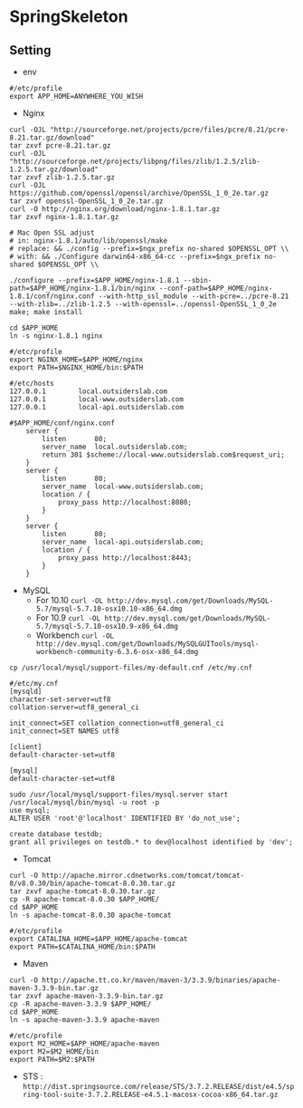 # SpringSkeleton

## Setting
 * env
```
#/etc/profile
export APP_HOME=ANYWHERE_YOU_WISH
```

 * Nginx
```
curl -OJL "http://sourceforge.net/projects/pcre/files/pcre/8.21/pcre-8.21.tar.gz/download"
tar zxvf pcre-8.21.tar.gz
curl -OJL "http://sourceforge.net/projects/libpng/files/zlib/1.2.5/zlib-1.2.5.tar.gz/download"
tar zxvf zlib-1.2.5.tar.gz
curl -OJL https://github.com/openssl/openssl/archive/OpenSSL_1_0_2e.tar.gz
tar zxvf openssl-OpenSSL_1_0_2e.tar.gz
curl -O http://nginx.org/download/nginx-1.8.1.tar.gz
tar zxvf nginx-1.8.1.tar.gz
```
```
# Mac Open SSL adjust 
# in: nginx-1.8.1/auto/lib/openssl/make 
# replace: && ./config --prefix=$ngx_prefix no-shared $OPENSSL_OPT \\ 
# with: && ./Configure darwin64-x86_64-cc --prefix=$ngx_prefix no-shared $OPENSSL_OPT \\
```
```
./configure --prefix=$APP_HOME/nginx-1.8.1 --sbin-path=$APP_HOME/nginx-1.8.1/bin/nginx --conf-path=$APP_HOME/nginx-1.8.1/conf/nginx.conf --with-http_ssl_module --with-pcre=../pcre-8.21 --with-zlib=../zlib-1.2.5 --with-openssl=../openssl-OpenSSL_1_0_2e
make; make install

cd $APP_HOME
ln -s nginx-1.8.1 nginx
```
```
#/etc/profile
export NGINX_HOME=$APP_HOME/nginx
export PATH=$NGINX_HOME/bin:$PATH
```
```
#/etc/hosts
127.0.0.1        local.outsiderslab.com
127.0.0.1        local-www.outsiderslab.com
127.0.0.1        local-api.outsiderslab.com
```
```
#$APP_HOME/conf/nginx.conf
    server {
        listen       80;
        server_name  local.outsiderslab.com;
        return 301 $scheme://local-www.outsiderslab.com$request_uri;
    }
    server {
        listen       80;
        server_name  local-www.outsiderslab.com;
        location / {
            proxy_pass http://localhost:8080;
        }
    }
    server {
        listen       80;
        server_name  local-api.outsiderslab.com;
        location / {
            proxy_pass http://localhost:8443;
        }
    }
```


* MySQL
	* For 10.10
		```curl -OL http://dev.mysql.com/get/Downloads/MySQL-5.7/mysql-5.7.10-osx10.10-x86_64.dmg```
	* For 10.9
		```curl -OL http://dev.mysql.com/get/Downloads/MySQL-5.7/mysql-5.7.10-osx10.9-x86_64.dmg```
	* Workbench
	  ```curl -OL http://dev.mysql.com/get/Downloads/MySQLGUITools/mysql-workbench-community-6.3.6-osx-x86_64.dmg```

```
cp /usr/local/mysql/support-files/my-default.cnf /etc/my.cnf
```
```
#/etc/my.cnf
[mysqld]
character-set-server=utf8
collation-server=utf8_general_ci

init_connect=SET collation_connection=utf8_general_ci
init_connect=SET NAMES utf8

[client]
default-character-set=utf8

[mysql]
default-character-set=utf8
```
```
sudo /usr/local/mysql/support-files/mysql.server start
/usr/local/mysql/bin/mysql -u root -p
use mysql;
ALTER USER 'root'@'localhost' IDENTIFIED BY 'do_not_use';

create database testdb;
grant all privileges on testdb.* to dev@localhost identified by 'dev';
```

* Tomcat
```
curl -O http://apache.mirror.cdnetworks.com/tomcat/tomcat-8/v8.0.30/bin/apache-tomcat-8.0.30.tar.gz
tar zxvf apache-tomcat-8.0.30.tar.gz
cp -R apache-tomcat-8.0.30 $APP_HOME/
cd $APP_HOME
ln -s apache-tomcat-8.0.30 apache-tomcat
```
```
#/etc/profile
export CATALINA_HOME=$APP_HOME/apache-tomcat
export PATH=$CATALINA_HOME/bin:$PATH
```

 * Maven
```
curl -O http://apache.tt.co.kr/maven/maven-3/3.3.9/binaries/apache-maven-3.3.9-bin.tar.gz
tar zxvf apache-maven-3.3.9-bin.tar.gz
cp -R apache-maven-3.3.9 $APP_HOME/
cd $APP_HOME
ln -s apache-maven-3.3.9 apache-maven
```
```
#/etc/profile
export M2_HOME=$APP_HOME/apache-maven
export M2=$M2_HOME/bin
export PATH=$M2:$PATH
```

 * STS : `http://dist.springsource.com/release/STS/3.7.2.RELEASE/dist/e4.5/spring-tool-suite-3.7.2.RELEASE-e4.5.1-macosx-cocoa-x86_64.tar.gz`
